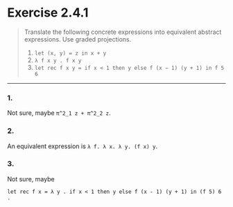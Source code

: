 
# Exercise 2.4.1
> Translate the following concrete expressions into equivalent abstract expressions.
> Use graded projections.
> 1. `let (x, y) = z in x + y`
> 2. `λ f x y . f x y`
> 3. `let rec f x y = if x < 1 then y else f (x − 1) (y + 1) in f 5 6`

---

### 1.

Not sure, maybe `π^2_1 z + π^2_2 z`.

### 2.

An equivalent expression is `λ f. λ x. λ y. (f x) y`.

### 3.

Not sure, maybe
```
let rec f x = λ y . if x < 1 then y else f (x - 1) (y + 1) in (f 5) 6 .
```
